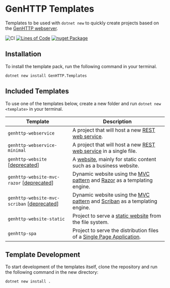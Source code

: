 # GenHTTP Templates

Templates to be used with `dotnet new` to quickly create projects based on
the [GenHTTP webserver](https://genhttp.org/).

![CI](https://github.com/Kaliumhexacyanoferrat/GenHTTP.Website/workflows/CI/badge.svg) [![Lines of Code](https://sonarcloud.io/api/project_badges/measure?project=Kaliumhexacyanoferrat_GenHTTP.Templates&metric=ncloc)](https://sonarcloud.io/dashboard?id=Kaliumhexacyanoferrat_GenHTTP.Templates) [![nuget Package](https://img.shields.io/nuget/v/GenHTTP.Templates.svg)](https://www.nuget.org/packages/GenHTTP.Templates/)

## Installation

To install the template pack, run the following command in your terminal.

```
dotnet new install GenHTTP.Templates
```

## Included Templates

To use one of the templates below, create a new folder and run `dotnet new <template>` in your terminal.

| Template      | Description  | 
| ------------- |------------- | 
| `genhttp-webservice` | A project that will host a new [REST web service](https://genhttp.org/documentation/content/webservices). |
| `genhttp-webservice-minimal` | A project that will host a new [REST web service](https://genhttp.org/documentation/content/functional) in a single file. |
| `genhttp-website` \[[deprecated](https://github.com/Kaliumhexacyanoferrat/GenHTTP/issues/496)\] | A [website](https://genhttp.org/documentation/content/websites), mainly for static content such as a business website. |
| `genhttp-website-mvc-razor` \[[deprecated](https://github.com/Kaliumhexacyanoferrat/GenHTTP/issues/496)\] | Dynamic website using the [MVC pattern](https://genhttp.org/documentation/content/controllers) and [Razor](https://docs.microsoft.com/en-us/aspnet/core/mvc/views/razor?view=aspnetcore-5.0) as a templating engine. |
| `genhttp-website-mvc-scriban` \[[deprecated](https://github.com/Kaliumhexacyanoferrat/GenHTTP/issues/496)\] | Dynamic website using the [MVC pattern](https://genhttp.org/documentation/content/controllers) and [Scriban](https://github.com/scriban/scriban/) as a templating engine. |
| `genhttp-website-static` | Project to serve a [static website](https://genhttp.org/documentation/content/static-websites) from the file system. |
| `genhttp-spa` | Project to serve the distribution files of a [Single Page Application](https://genhttp.org/documentation/content/single-page-applications). |

## Template Development

To start development of the templates itself, clone the repository and run the following command
in the new directory:

```
dotnet new install .
```
